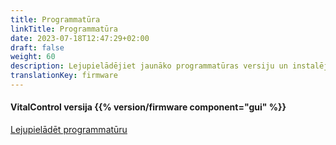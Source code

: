 ```yaml
---
title: Programmatūra
linkTitle: Programmatūra
date: 2023-07-18T12:47:29+02:00
draft: false
weight: 60
description: Lejupielādējiet jaunāko programmatūras versiju un instalējiet to savā VitalControl ierīcē.
translationKey: firmware
---
```

#### VitalControl versija {{% version/firmware component="gui" %}}

<a href="/download/firmware.vcu" role="button" class="btn btn-primary btn-lg">Lejupielādēt programmatūru</a>
